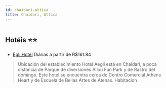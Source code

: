 ```yaml
---
id: chaidari-attica
title: Chaidari, Attica
---
```


<center><img src="http://cdn.smyrooms.com/cloudcontent/fotos/agregadorHotelero/0029/92563/2992563/1.jpg?f=15020782" alt="" /></center>


## Hotéis ⭐️⭐️

-    [Egli Hotel](https://www.hurb.com/aud/https://www.hurb.com/hoteis/chaidari/egli-hotel-JNP-JP400546?cmp=18055) Diárias a partir de R$161.84
   > Ubicación del establecimiento Hotel Aegli está en Chaidari, a poca distancia de Parque de diversiones Allou Fun Park y de Rastro del domingo. Este hotel se encuentra cerca de Centro Comercial Athens Heart y de Escuela de Bellas Artes de Atenas. Habitacion
